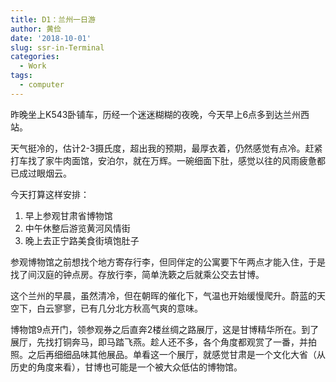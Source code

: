 ```yaml
---
title: D1：兰州一日游
author: 黄俭
date: '2018-10-01'
slug: ssr-in-Terminal
categories:
  - Work
tags:
  - computer
---
```

昨晚坐上K543卧铺车，历经一个迷迷糊糊的夜晚，今天早上6点多到达兰州西站。

天气挺冷的，估计2-3摄氏度，超出我的预期，最厚衣着，仍然感觉有点冷。赶紧打车找了家牛肉面馆，安泊尔，就在万辉。一碗细面下肚，感觉以往的风雨疲惫都已成过眼烟云。

今天打算这样安排：

1. 早上参观甘肃省博物馆
2. 中午休整后游览黄河风情街
3. 晚上去正宁路美食街填饱肚子

参观博物馆之前想找个地方寄存行李，但同伴定的公寓要下午两点才能入住，于是找了间汉庭的钟点房。存放行李，简单洗簌之后就乘公交去甘博。

这个兰州的早晨，虽然清冷，但在朝晖的催化下，气温也开始缓慢爬升。蔚蓝的天空下，白云寥寥，已有几分北方秋高气爽的意味。

博物馆9点开门，领参观券之后直奔2楼丝绸之路展厅，这是甘博精华所在。到了展厅，先找打铜奔马，即马踏飞燕。趁人还不多，各个角度都观赏了一番，并拍照。之后再细细品味其他展品。单看这一个展厅，就感觉甘肃是一个文化大省（从历史的角度来看），甘博也可能是一个被大众低估的博物馆。